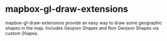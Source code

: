 # mapbox-gl-draw-extensions
mapbox-gl-draw-extensions provide an easy way to draw some geographic shapes in  the map. 
Includes Geojosn Shapes and Non Geojson Shapes via custom Shapes.
